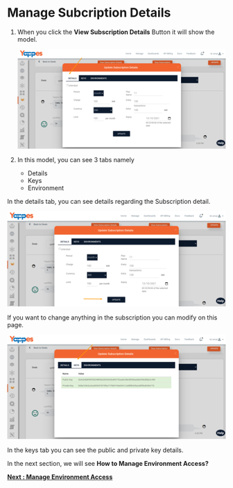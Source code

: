 Manage Subcription Details
==========================

1.  When you click the **View Subscription Details** Button it will show the
    model.
    <!--Please check button name-->
    ![](images/dashboard/subscriptions/providersubs_update_06.png)

2.  In this model, you can see 3 tabs namely 
 
    * Details
    * Keys
    * Environment 

In the details tab, you can see details regarding the
    Subscription detail.

    
 ![](images/dashboard/subscriptions/providersubs_update_07.png)

If you want to change anything in the subscription you can modify on this page.

![](images/dashboard/subscriptions/providersubs_update_08.png)

In the keys tab you can see the public and private key details.

In the next section, we will see **How to Manage Environment Access?**

[**Next : Manage Environment Access**](subscription_manage_environment_access.md)

